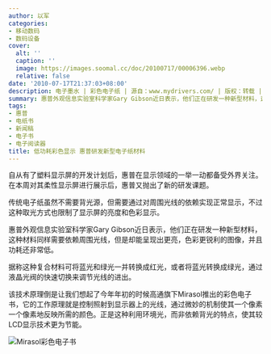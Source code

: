 ```yaml
---
author: 以军
categories:
- 移动数码
- 数码设备
cover:
  alt: ''
  caption: ''
  image: https://images.soomal.cc/doc/20100717/00006396.webp
  relative: false
date: '2010-07-17T21:37:03+08:00'
description: 电子墨水 | 彩色电子纸 | 源自：www.mydrivers.com/ | 版权：转载 |  平均/总评分：10.00/20
summary: 惠普外观信息实验室科学家Gary Gibson近日表示，他们正在研发一种新型材料，这种材料同样需要依赖周围光线，但是却能呈现出更亮，色彩更锐利的图像，并且功耗还非常低。据称这种复合材料可将蓝光和绿光一并转换成红光，或者将蓝光转换成绿光，通过液晶光阀的快速切换来调节光线的进出。
tags:
- 惠普
- 电纸书
- 新闻稿
- 电子书
- 电子阅读器
title: 低功耗彩色显示 惠普研发新型电子纸材料
---
```


自从有了塑料显示屏的开发计划后，惠普在显示领域的一举一动都备受外界关注。在本周对其柔性显示屏进行展示后，惠普又抛出了新的研发课题。



传统电子纸虽然不需要背光源，但需要通过对周围光线的依赖实现正常显示，不过这种取光方式也限制了显示屏的亮度和色彩显示。



惠普外观信息实验室科学家Gary Gibson近日表示，他们正在研发一种新型材料，这种材料同样需要依赖周围光线，但是却能呈现出更亮，色彩更锐利的图像，并且功耗还非常低。



据称这种复合材料可将蓝光和绿光一并转换成红光，或者将蓝光转换成绿光，通过液晶光阀的快速切换来调节光线的进出。



该技术原理倒是让我们想起了今年年初的时候高通旗下Mirasol推出的彩色电子书，它的工作原理就是控制照射到显示器上的光线，通过微妙的机制使其一个像素一个像素地反映所需的颜色。正是这种利用环境光，而非依赖背光的特点，使其较LCD显示技术更为节能。



![Mirasol彩色电子书](https://images.soomal.cc/doc/20100717/00006396.webp)